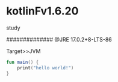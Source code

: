 # kotlinFv1.6.20
study

############## @JRE 17.0.2+8-LTS-86

Target>>JVM

```kotlin
fun main() {
    print("hello world!")
}
```

